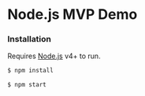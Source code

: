 # Node.js MVP Demo

### Installation

Requires [Node.js](https://nodejs.org/) v4+ to run.

```sh
$ npm install
```

```sh
$ npm start
```
